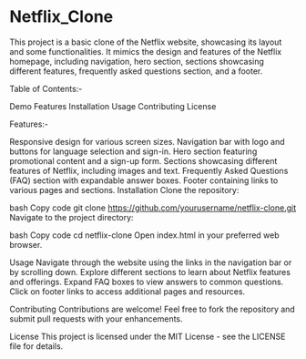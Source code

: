 # Netflix_Clone
This project is a basic clone of the Netflix website, showcasing its layout and some functionalities.
It mimics the design and features of the Netflix homepage, including navigation, hero section, sections showcasing different features, frequently asked questions section, and a footer.

Table of Contents:-

Demo
Features
Installation
Usage
Contributing
License

Features:-

Responsive design for various screen sizes.
Navigation bar with logo and buttons for language selection and sign-in.
Hero section featuring promotional content and a sign-up form.
Sections showcasing different features of Netflix, including images and text.
Frequently Asked Questions (FAQ) section with expandable answer boxes.
Footer containing links to various pages and sections.
Installation
Clone the repository:

bash
Copy code
git clone https://github.com/yourusername/netflix-clone.git
Navigate to the project directory:

bash
Copy code
cd netflix-clone
Open index.html in your preferred web browser.

Usage
Navigate through the website using the links in the navigation bar or by scrolling down.
Explore different sections to learn about Netflix features and offerings.
Expand FAQ boxes to view answers to common questions.
Click on footer links to access additional pages and resources.

Contributing
Contributions are welcome! Feel free to fork the repository and submit pull requests with your enhancements.

License
This project is licensed under the MIT License - see the LICENSE file for details.

